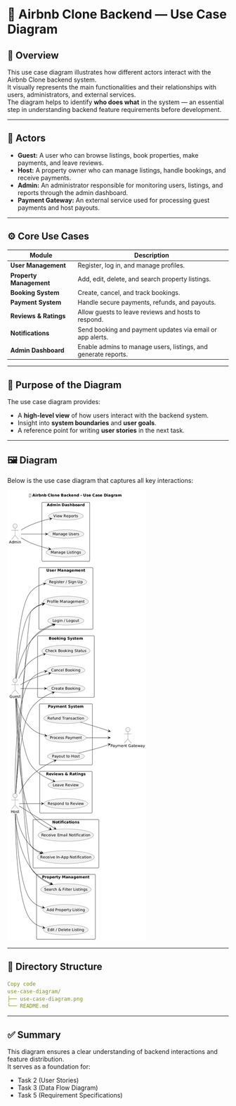 # 🏡 Airbnb Clone Backend — Use Case Diagram

## 📘 Overview
This use case diagram illustrates how different actors interact with the Airbnb Clone backend system.  
It visually represents the main functionalities and their relationships with users, administrators, and external services.  
The diagram helps to identify **who does what** in the system — an essential step in understanding backend feature requirements before development.

---

## 👥 Actors
- **Guest:** A user who can browse listings, book properties, make payments, and leave reviews.
- **Host:** A property owner who can manage listings, handle bookings, and receive payments.
- **Admin:** An administrator responsible for monitoring users, listings, and reports through the admin dashboard.
- **Payment Gateway:** An external service used for processing guest payments and host payouts.

---

## ⚙️ Core Use Cases
| Module | Description |
|---------|-------------|
| **User Management** | Register, log in, and manage profiles. |
| **Property Management** | Add, edit, delete, and search property listings. |
| **Booking System** | Create, cancel, and track bookings. |
| **Payment System** | Handle secure payments, refunds, and payouts. |
| **Reviews & Ratings** | Allow guests to leave reviews and hosts to respond. |
| **Notifications** | Send booking and payment updates via email or app alerts. |
| **Admin Dashboard** | Enable admins to manage users, listings, and generate reports. |

---

## 🧠 Purpose of the Diagram
The use case diagram provides:
- A **high-level view** of how users interact with the backend system.
- Insight into **system boundaries** and **user goals**.
- A reference point for writing **user stories** in the next task.

---

## 🖼️ Diagram
Below is the use case diagram that captures all key interactions:

![Use Case Diagram](use-case-diagram.png)

---

## 🧱 Directory Structure
```yaml
Copy code
use-case-diagram/
├── use-case-diagram.png
└── README.md
```

---

## ✅ Summary
This diagram ensures a clear understanding of backend interactions and feature distribution.  
It serves as a foundation for:
- Task 2 (User Stories)
- Task 3 (Data Flow Diagram)
- Task 5 (Requirement Specifications)